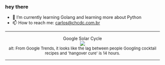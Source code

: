 ### hey there 

- :seedling: I’m currently learning Golang and learning more about Python
- :mailbox: How to reach me: carlos@chcdc.com.br


---


<!-- xkcd -->
<p align="center">Google Solar Cycle</br><img src=https://imgs.xkcd.com/comics/google_solar_cycle.png></br><font size =2>alt: From Google Trends, it looks like the lag between people Googling cocktail recipes and 'hangover cure' is 14 hours.</br></font></p></table></p> 


<!-- xkcd -->
---

